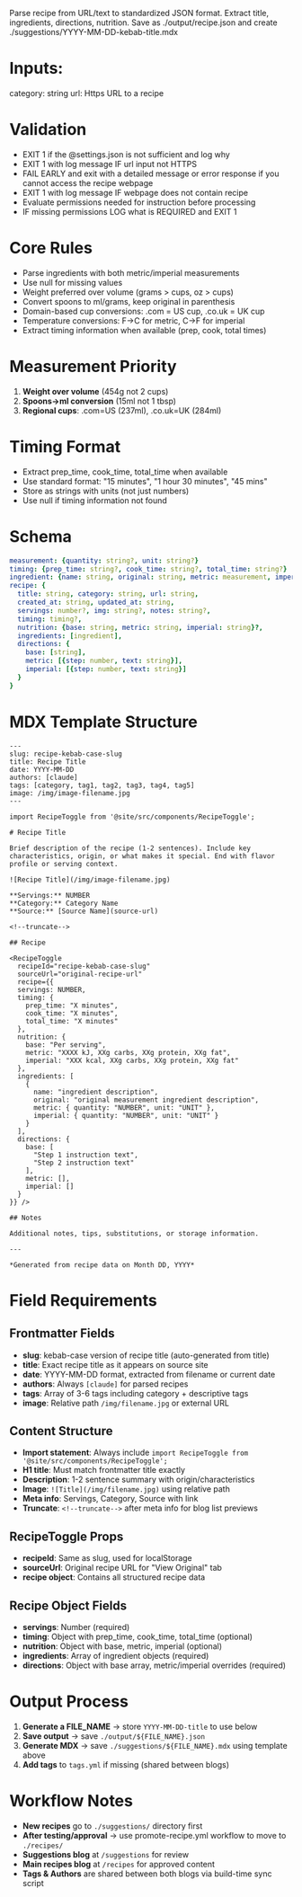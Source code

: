 Parse recipe from URL/text to standardized JSON format. Extract title, ingredients, directions, nutrition. Save as ./output/recipe.json and create ./suggestions/YYYY-MM-DD-kebab-title.mdx

# Inputs:
category: string
url: Https URL to a recipe

# Validation
- EXIT 1 if the @settings.json is not sufficient and log why
- EXIT 1 with log message IF url input not HTTPS
- FAIL EARLY and exit with a detailed message or error response if you cannot access the recipe webpage
- EXIT 1 with log message IF webpage does not contain recipe
- Evaluate permissions needed for instruction before processing
- IF missing permissions LOG what is REQUIRED and EXIT 1

# Core Rules
- Parse ingredients with both metric/imperial measurements
- Use null for missing values  
- Weight preferred over volume (grams > cups, oz > cups)
- Convert spoons to ml/grams, keep original in parenthesis
- Domain-based cup conversions: .com = US cup, .co.uk = UK cup
- Temperature conversions: F→C for metric, C→F for imperial
- Extract timing information when available (prep, cook, total times)

# Measurement Priority
1. **Weight over volume** (454g not 2 cups)
2. **Spoons→ml conversion** (15ml not 1 tbsp)
3. **Regional cups**: .com=US (237ml), .co.uk=UK (284ml)

# Timing Format
- Extract prep_time, cook_time, total_time when available
- Use standard format: "15 minutes", "1 hour 30 minutes", "45 mins"
- Store as strings with units (not just numbers)
- Use null if timing information not found

# Schema
```yaml
measurement: {quantity: string?, unit: string?}
timing: {prep_time: string?, cook_time: string?, total_time: string?}
ingredient: {name: string, original: string, metric: measurement, imperial: measurement}
recipe: {
  title: string, category: string, url: string, 
  created_at: string, updated_at: string,
  servings: number?, img: string?, notes: string?,
  timing: timing?,
  nutrition: {base: string, metric: string, imperial: string}?,
  ingredients: [ingredient],
  directions: {
    base: [string],
    metric: [{step: number, text: string}],  
    imperial: [{step: number, text: string}]
  }
}
```

# MDX Template Structure
```mdx
---
slug: recipe-kebab-case-slug
title: Recipe Title
date: YYYY-MM-DD
authors: [claude]
tags: [category, tag1, tag2, tag3, tag4, tag5]
image: /img/image-filename.jpg
---

import RecipeToggle from '@site/src/components/RecipeToggle';

# Recipe Title

Brief description of the recipe (1-2 sentences). Include key characteristics, origin, or what makes it special. End with flavor profile or serving context.

![Recipe Title](/img/image-filename.jpg)

**Servings:** NUMBER  
**Category:** Category Name  
**Source:** [Source Name](source-url)

<!--truncate-->

## Recipe

<RecipeToggle 
  recipeId="recipe-kebab-case-slug"
  sourceUrl="original-recipe-url"
  recipe={{
  servings: NUMBER,
  timing: {
    prep_time: "X minutes",
    cook_time: "X minutes", 
    total_time: "X minutes"
  },
  nutrition: {
    base: "Per serving",
    metric: "XXXX kJ, XXg carbs, XXg protein, XXg fat",
    imperial: "XXX kcal, XXg carbs, XXg protein, XXg fat"
  },
  ingredients: [
    {
      name: "ingredient description",
      original: "original measurement ingredient description",
      metric: { quantity: "NUMBER", unit: "UNIT" },
      imperial: { quantity: "NUMBER", unit: "UNIT" }
    }
  ],
  directions: {
    base: [
      "Step 1 instruction text",
      "Step 2 instruction text"
    ],
    metric: [],
    imperial: []
  }
}} />

## Notes

Additional notes, tips, substitutions, or storage information.

---

*Generated from recipe data on Month DD, YYYY*
```

# Field Requirements

## Frontmatter Fields
- **slug**: kebab-case version of recipe title (auto-generated from title)
- **title**: Exact recipe title as it appears on source site
- **date**: YYYY-MM-DD format, extracted from filename or current date
- **authors**: Always `[claude]` for parsed recipes
- **tags**: Array of 3-6 tags including category + descriptive tags
- **image**: Relative path `/img/filename.jpg` or external URL

## Content Structure
- **Import statement**: Always include `import RecipeToggle from '@site/src/components/RecipeToggle';`
- **H1 title**: Must match frontmatter title exactly
- **Description**: 1-2 sentence summary with origin/characteristics
- **Image**: `![Title](/img/filename.jpg)` using relative path
- **Meta info**: Servings, Category, Source with link
- **Truncate**: `<!--truncate-->` after meta info for blog list previews

## RecipeToggle Props
- **recipeId**: Same as slug, used for localStorage
- **sourceUrl**: Original recipe URL for "View Original" tab
- **recipe object**: Contains all structured recipe data

## Recipe Object Fields
- **servings**: Number (required)
- **timing**: Object with prep_time, cook_time, total_time (optional)
- **nutrition**: Object with base, metric, imperial (optional)
- **ingredients**: Array of ingredient objects (required)
- **directions**: Object with base array, metric/imperial overrides (required)

# Output Process
1. **Generate a FILE_NAME** → store `YYYY-MM-DD-title` to use below
2. **Save output** → save `./output/${FILE_NAME}.json`
3. **Generate MDX** → save `./suggestions/${FILE_NAME}.mdx` using template above
4. **Add tags** to `tags.yml` if missing (shared between blogs)

# Workflow Notes
- **New recipes** go to `./suggestions/` directory first
- **After testing/approval** → use promote-recipe.yml workflow to move to `./recipes/`
- **Suggestions blog** at `/suggestions` for review
- **Main recipes blog** at `/recipes` for approved content
- **Tags & Authors** are shared between both blogs via build-time sync script